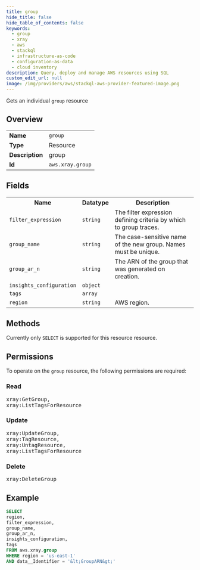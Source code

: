 ```yaml
---
title: group
hide_title: false
hide_table_of_contents: false
keywords:
  - group
  - xray
  - aws
  - stackql
  - infrastructure-as-code
  - configuration-as-data
  - cloud inventory
description: Query, deploy and manage AWS resources using SQL
custom_edit_url: null
image: /img/providers/aws/stackql-aws-provider-featured-image.png
---
```

Gets an individual <code>group</code> resource

## Overview
<table><tbody>
<tr><td><b>Name</b></td><td><code>group</code></td></tr>
<tr><td><b>Type</b></td><td>Resource</td></tr>
<tr><td><b>Description</b></td><td>group</td></tr>
<tr><td><b>Id</b></td><td><code>aws.xray.group</code></td></tr>
</tbody></table>

## Fields
<table><tbody>
<tr><th>Name</th><th>Datatype</th><th>Description</th></tr>
<tr><td><code>filter_expression</code></td><td><code>string</code></td><td>The filter expression defining criteria by which to group traces.</td></tr>
<tr><td><code>group_name</code></td><td><code>string</code></td><td>The case-sensitive name of the new group. Names must be unique.</td></tr>
<tr><td><code>group_ar_n</code></td><td><code>string</code></td><td>The ARN of the group that was generated on creation.</td></tr>
<tr><td><code>insights_configuration</code></td><td><code>object</code></td><td></td></tr>
<tr><td><code>tags</code></td><td><code>array</code></td><td></td></tr>
<tr><td><code>region</code></td><td><code>string</code></td><td>AWS region.</td></tr>

</tbody></table>

## Methods
Currently only <code>SELECT</code> is supported for this resource resource.

## Permissions

To operate on the <code>group</code> resource, the following permissions are required:

### Read
<pre>
xray:GetGroup,
xray:ListTagsForResource</pre>

### Update
<pre>
xray:UpdateGroup,
xray:TagResource,
xray:UntagResource,
xray:ListTagsForResource</pre>

### Delete
<pre>
xray:DeleteGroup</pre>


## Example
```sql
SELECT
region,
filter_expression,
group_name,
group_ar_n,
insights_configuration,
tags
FROM aws.xray.group
WHERE region = 'us-east-1'
AND data__Identifier = '&lt;GroupARN&gt;'
```
